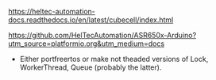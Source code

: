 
https://heltec-automation-docs.readthedocs.io/en/latest/cubecell/index.html

https://github.com/HelTecAutomation/ASR650x-Arduino?utm_source=platformio.org&utm_medium=docs

* Either portfreertos or make not theaded versions of Lock, WorkerThread, Queue (probably the latter).
